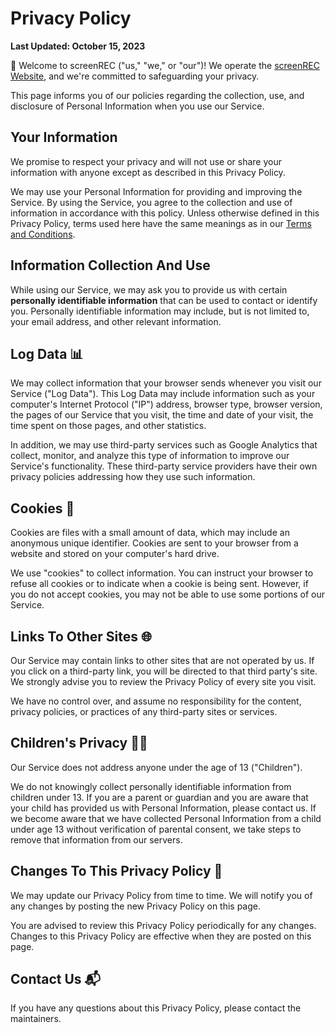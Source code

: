 # Privacy Policy

**Last Updated: October 15, 2023**

👋 Welcome to screenREC ("us," "we," or "our")! We operate the [screenREC Website](https://screen-rec.vercel.app/), and we're committed to safeguarding your privacy.

This page informs you of our policies regarding the collection, use, and disclosure of Personal Information when you use our Service.

## Your Information

We promise to respect your privacy and will not use or share your information with anyone except as described in this Privacy Policy.

We may use your Personal Information for providing and improving the Service. By using the Service, you agree to the collection and use of information in accordance with this policy. Unless otherwise defined in this Privacy Policy, terms used here have the same meanings as in our [Terms and Conditions](https://www.adnabu.com).

## Information Collection And Use

While using our Service, we may ask you to provide us with certain **personally identifiable information** that can be used to contact or identify you. Personally identifiable information may include, but is not limited to, your email address, and other relevant information.

## Log Data 📊

We may collect information that your browser sends whenever you visit our Service ("Log Data"). This Log Data may include information such as your computer's Internet Protocol ("IP") address, browser type, browser version, the pages of our Service that you visit, the time and date of your visit, the time spent on those pages, and other statistics.

In addition, we may use third-party services such as Google Analytics that collect, monitor, and analyze this type of information to improve our Service's functionality. These third-party service providers have their own privacy policies addressing how they use such information.

## Cookies 🍪

Cookies are files with a small amount of data, which may include an anonymous unique identifier. Cookies are sent to your browser from a website and stored on your computer's hard drive.

We use "cookies" to collect information. You can instruct your browser to refuse all cookies or to indicate when a cookie is being sent. However, if you do not accept cookies, you may not be able to use some portions of our Service.

## Links To Other Sites 🌐

Our Service may contain links to other sites that are not operated by us. If you click on a third-party link, you will be directed to that third party's site. We strongly advise you to review the Privacy Policy of every site you visit.

We have no control over, and assume no responsibility for the content, privacy policies, or practices of any third-party sites or services.

## Children's Privacy 👧👦

Our Service does not address anyone under the age of 13 ("Children").

We do not knowingly collect personally identifiable information from children under 13. If you are a parent or guardian and you are aware that your child has provided us with Personal Information, please contact us. If we become aware that we have collected Personal Information from a child under age 13 without verification of parental consent, we take steps to remove that information from our servers.

## Changes To This Privacy Policy 📆

We may update our Privacy Policy from time to time. We will notify you of any changes by posting the new Privacy Policy on this page.

You are advised to review this Privacy Policy periodically for any changes. Changes to this Privacy Policy are effective when they are posted on this page.

## Contact Us 📬

If you have any questions about this Privacy Policy, please contact the maintainers.
